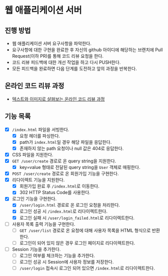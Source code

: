 # 웹 애플리케이션 서버

## 진행 방법

* 웹 애플리케이션 서버 요구사항을 파악한다.
* 요구사항에 대한 구현을 완료한 후 자신의 github 아이디에 해당하는 브랜치에 Pull Request(이하 PR)를 통해 코드 리뷰 요청을 한다.
* 코드 리뷰 피드백에 대한 개선 작업을 하고 다시 PUSH한다.
* 모든 피드백을 완료하면 다음 단계를 도전하고 앞의 과정을 반복한다.

## 온라인 코드 리뷰 과정

* [텍스트와 이미지로 살펴보는 온라인 코드 리뷰 과정](https://github.com/next-step/nextstep-docs/tree/master/codereview)

## 기능 목록

- [x] `/index.html` 파일을 서빙한다.
  - [x] 요청 헤더를 파싱한다.
  - [x] path가 `index.html`일 경우 해당 파일을 응답한다.
  - [x] 존재하지 않는 path 요청이나 null 값은 404로 응답한다.
- [x] CSS 파일을 지원한다.
- [x] `GET /user/create` 경로로 온 query string을 지원한다.
  - [x] key=value 형태로 전달된 query string을 `User` 객체로 매핑한다.
- [x] `POST /user/create` 경로로 온 회원가입 기능을 구현한다.
- [x] 리다이렉트 기능을 지원한다.
  - [x] 회원가입 완료 후 `/index.html`로 이동한다.
  - [x] 302 HTTP Status Code를 사용한다.
- [x] 로그인 기능을 구현한다.
  - [x] `/user/login.html` 경로로 온 로그인 요청을 처리한다.
  - [x] 로그인 성공 시 `/index.html`로 리다이렉트한다.
  - [x] 로그인 실패 시 `/user/login_failed.html`로 리다이렉트한다.
- [ ] 사용자 목록 출력 기능을 구현한다.
  - [ ] `GET /user/list` 경로로 온 요청에 대해 사용자 목록을 HTML 형식으로 반환한다.
  - [ ] 로그인이 되어 있지 않은 경우 로그인 페이지로 리다이렉트한다.
- [ ] Session 기능을 추가한다.
  - [ ] 로그인 여부를 체크하는 기능을 추가한다.
  - [ ] 로그인 성공 시 Session에 사용자 정보를 저장한다.
  - [ ] `/user/login` 접속시 로그인 되어 있으면 `/index.html`로 리다이렉트한다.
